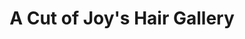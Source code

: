 ---
title: "A Cut of Joy's Hair Gallery"
url: /st-francis/a-cut-of-joys-hair-gallery/
shop: Friseur
---